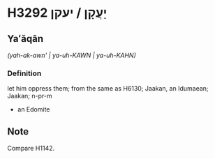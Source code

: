# H3292 יַעֲקָן / יעקן

## Yaʻăqân

_(yah-ak-awn' | ya-uh-KAWN | ya-uh-KAHN)_

### Definition

let him oppress them; from the same as H6130; Jaakan, an Idumaean; Jaakan; n-pr-m

- an Edomite

## Note

Compare H1142.
